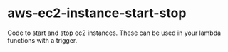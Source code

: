 # aws-ec2-instance-start-stop
Code to start and stop ec2 instances.
These can be used in your lambda functions with a trigger.


